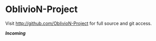 OblivioN-Project
===============

Visit http://github.com/OblivioN-Project for full source and git access.


***Incoming***
